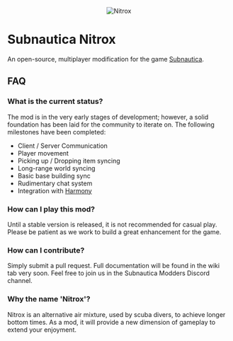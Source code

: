 <p align="center">
    <img src="https://s3.amazonaws.com/nitroxmod/Logo.png" alt="Nitrox" />
</p>

# Subnautica Nitrox
An open-source, multiplayer modification for the game <a href="https://unknownworlds.com/subnautica/">Subnautica</a>. 

## FAQ

### What is the current status?
The mod is in the very early stages of development; however, a solid foundation has been laid for the community to iterate on. 
The following milestones have been completed:

* Client / Server Communication
* Player movement
* Picking up / Dropping item syncing
* Long-range world syncing
* Basic base building sync
* Rudimentary chat system
* Integration with <a href="https://github.com/pardeike/Harmony">Harmony</a>

### How can I play this mod?
Until a stable version is released, it is not recommended for casual play.  Please be patient as we work to build a great enhancement for the game.

### How can I contribute?
Simply submit a pull request.  Full documentation will be found in the wiki tab very soon.  Feel free to join us in the Subnautica Modders Discord channel.

### Why the name 'Nitrox'?
Nitrox is an alternative air mixture, used by scuba divers, to achieve longer bottom times. As a mod, it will provide a new dimension of gameplay to extend your enjoyment. 

